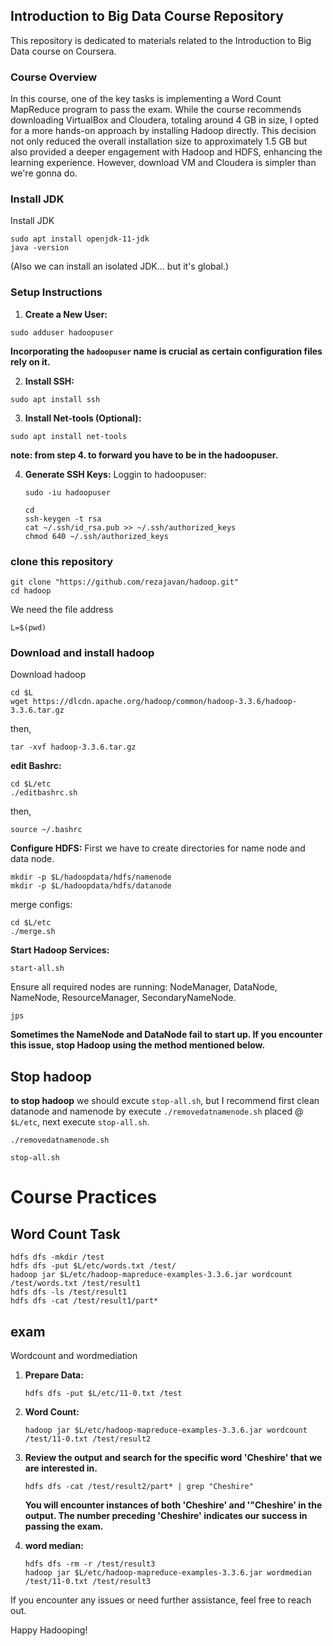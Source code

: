 ## Introduction to Big Data Course Repository

This repository is dedicated to materials related to the Introduction to Big Data course on Coursera.

### Course Overview

In this course, one of the key tasks is implementing a Word Count MapReduce program to pass the exam. While the course recommends downloading VirtualBox and Cloudera, totaling around 4 GB in size, I opted for a more hands-on approach by installing Hadoop directly. This decision not only reduced the overall installation size to approximately 1.5 GB but also provided a deeper engagement with Hadoop and HDFS, enhancing the learning experience. However, download VM and Cloudera is simpler than we're gonna do.



### Install JDK
Install JDK
```
sudo apt install openjdk-11-jdk
java -version
```

(Also we can install an isolated JDK... but it's global.)



### Setup Instructions

1. **Create a New User:** 
```
sudo adduser hadoopuser
```
**Incorporating the `hadoopuser` name is crucial as certain configuration files rely on it.**

2. **Install SSH:** 
```
sudo apt install ssh
```
3. **Install Net-tools (Optional):** 
```
sudo apt install net-tools
```
**note: from step 4. to forward you have to be in the hadoopuser.**

4. **Generate SSH Keys:** 
Loggin to hadoopuser:
   ```
   sudo -iu hadoopuser
   ```
   ```
   cd
   ssh-keygen -t rsa
   cat ~/.ssh/id_rsa.pub >> ~/.ssh/authorized_keys
   chmod 640 ~/.ssh/authorized_keys
   ```

### clone this repository 
```
git clone "https://github.com/rezajavan/hadoop.git"
cd hadoop
```
We need the file address
```
L=$(pwd)
```
### Download and install hadoop

Download hadoop 

```
cd $L
wget https://dlcdn.apache.org/hadoop/common/hadoop-3.3.6/hadoop-3.3.6.tar.gz
```
then,
``` 
tar -xvf hadoop-3.3.6.tar.gz

```

**edit Bashrc:**
```
cd $L/etc
./editbashrc.sh
```
then,

```
source ~/.bashrc
```

**Configure HDFS:**
First we have to create directories for name node and data node.
```
mkdir -p $L/hadoopdata/hdfs/namenode
mkdir -p $L/hadoopdata/hdfs/datanode
```

merge configs:

```
cd $L/etc
./merge.sh
```

**Start Hadoop Services:**
```
start-all.sh
```
Ensure all required nodes are running: NodeManager, DataNode, NameNode, ResourceManager, SecondaryNameNode. 

```
jps
```
**Sometimes the NameNode and DataNode fail to start up. If you encounter this issue, stop Hadoop using the method mentioned below.**

## Stop hadoop
**to stop hadoop** we should excute `stop-all.sh`, but I recommend first clean datanode and namenode by execute `./removedatnamenode.sh` placed @ `$L/etc`, next execute `stop-all.sh`.
```
./removedatnamenode.sh
```
```
stop-all.sh
```

# Course Practices
## Word Count Task
```
hdfs dfs -mkdir /test
hdfs dfs -put $L/etc/words.txt /test/
hadoop jar $L/etc/hadoop-mapreduce-examples-3.3.6.jar wordcount /test/words.txt /test/result1
hdfs dfs -ls /test/result1
hdfs dfs -cat /test/result1/part*
```
## exam 
Wordcount and wordmediation

1. **Prepare Data:**
   ```
   hdfs dfs -put $L/etc/11-0.txt /test
   ```
2. **Word Count:**
   ```
   hadoop jar $L/etc/hadoop-mapreduce-examples-3.3.6.jar wordcount /test/11-0.txt /test/result2
   ```
3. **Review the output and search for the specific word 'Cheshire' that we are interested in.** 
   ```
   hdfs dfs -cat /test/result2/part* | grep "Cheshire"
   ```
   **You will encounter instances of both 'Cheshire' and '"Cheshire' in the output. The number preceding 'Cheshire' indicates our success in passing the exam.**

4. **word median:**
   ```
   hdfs dfs -rm -r /test/result3
   hadoop jar $L/etc/hadoop-mapreduce-examples-3.3.6.jar wordmedian /test/11-0.txt /test/result3
   ```
If you encounter any issues or need further assistance, feel free to reach out.

Happy Hadooping!
   
